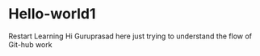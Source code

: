 # Hello-world1
Restart Learning
Hi Guruprasad here just trying to understand the flow of Git-hub work
